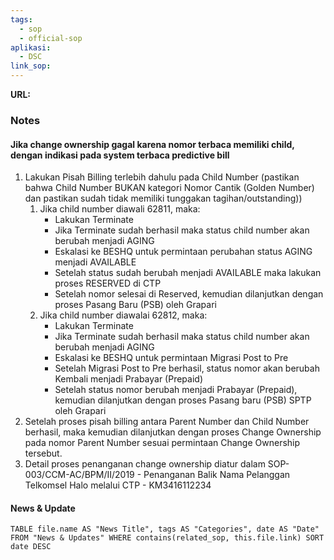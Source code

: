 ```yaml
---
tags:
  - sop
  - official-sop
aplikasi:
  - DSC
link_sop:
---
```

**URL:**

### Notes
#### Jika change ownership gagal karena nomor terbaca memiliki child, dengan indikasi pada system terbaca predictive bill
1. Lakukan Pisah Billing terlebih dahulu pada Child Number (pastikan bahwa Child Number BUKAN kategori Nomor Cantik (Golden Number) dan pastikan sudah tidak memiliki tunggakan tagihan/outstanding))
	1.  Jika child number diawali 62811, maka:
		- Lakukan Terminate
		-  Jika Terminate sudah berhasil maka status child number akan berubah menjadi AGING
		- Eskalasi ke BESHQ untuk permintaan perubahan status AGING menjadi AVAILABLE
		- Setelah status sudah berubah menjadi AVAILABLE maka lakukan proses RESERVED di CTP
		- Setelah nomor selesai di Reserved, kemudian dilanjutkan dengan proses Pasang Baru (PSB) oleh Grapari
	2.  Jika child number diawalai 62812, maka:
		-  Lakukan Terminate
		- Jika Terminate sudah berhasil maka status child number akan berubah menjadi AGING 
		- Eskalasi ke BESHQ untuk permintaan Migrasi Post to Pre
		- Setelah Migrasi Post to Pre berhasil, status nomor akan berubah Kembali menjadi Prabayar (Prepaid)
		- Setelah status nomor berubah menjadi Prabayar (Prepaid), kemudian dilanjutkan dengan proses Pasang baru (PSB) SPTP oleh Grapari
2. Setelah proses pisah billing antara Parent Number dan Child Number berhasil, maka kemudian dilanjutkan dengan proses Change Ownership pada nomor Parent Number sesuai permintaan Change Ownership tersebut.
3. Detail proses penanganan change ownership diatur dalam SOP-003/CCM-AC/BPM/II/2019 - Penanganan Balik Nama Pelanggan Telkomsel Halo melalui CTP - KM3416112234



#### News & Update
```dataview
TABLE file.name AS "News Title", tags AS "Categories", date AS "Date" FROM "News & Updates" WHERE contains(related_sop, this.file.link) SORT date DESC
```

